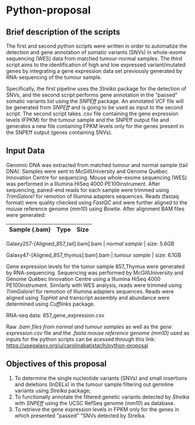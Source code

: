 # Python-proposal

## Brief description of the scripts

The first and second python scripts were written in order to automatize the detection and gene annotation of somatic variants (SNVs) in whole-exome sequencing (WES) data from matched tumour-normal samples. The third script aims to the identification of high and low expressed variant/mutated genes by integrating a gene expression data set previously generated by RNA-sequencing of the tumour sample. 

Specifically, the first pipeline uses the *Strelka* package for the detection of SNVs, and the second script performs gene annotation in the “passed” somatic variants list using the *SNPEff* package. An annotated VCF file will be generated from *SNPEff* and is going to be used as input to the second script. The second script takes .csv file containing the gene expression levels (FPKM) for the tumour sample and the SNPEff output file and generates a new file containing FPKM levels only for the genes present in the SNPEff output (genes containing SNVs).

## Input Data

Genomic DNA was extracted from matched tumour and normal sample (tail DNA). Samples were sent to McGillUniversity and Génome Québec Innovation Centre for sequencing. Mouse whole-exome sequencing (WES) was performed in a Illumina HiSeq 4000 PE100instrument. After sequencing, paired-end reads for each sample were trimmed using *TrimGalore!* for remotion of Illumina adapters sequences. Reads (fastaq format) were quality checked using *FastQC* and were further aligned to the mouse reference genome (*mm10*) using *Bowtie*. After alignment BAM files were generated:

  Sample (.bam) | Type | Size
  ---| --- | ---

  Galaxy257-[Aligned_857_tail].bam].bam  | *normal sample* | size: 5.6GB
  
  Galaxy47-[Aligned_857_thymus].bam].bam | *tumour sample* | size: 6.1GB

Gene expression levels for the tumor sample 857_Thymus were generated by RNA-sequencing. Sequencing was performed by McGillUniversity and Génome Québec Innovation Centre using a Illumina HiSeq 4000 PE100instrument. Similarly with WES analysis, reads were trimmed using *TrimGalore!* for remotion of Illumina adapters sequences. Reads were aligned using *TopHat* and transcript assembly and abundance were determined using *Cufflinks* package.

  RNA-seq data: 857_gene_expression.csv

Raw *.bam files from normal and tumour samples* as well as the *gene expression.csv* file and the *.fasta mouse reference genome (mm10)* used as inputs for the python scripts can be acessed through this link: https://usegalaxy.org/u/carolinabatistar/h/python-proposal

## Objectives of this proposal

1. To determine the single nucleotide variants (SNVs) and small insertions and deletions (InDELs) in the tumour sample filtering out germline variants using *Strelka* package;
2. To functionally annotate the filtered genetic variants detected by *Strelka* with *SNPEff*  using the UCSC RefSeq genome (*mm10*) as database.
3. To retrieve the gene expression levels in FPKM only for the genes in which presented "passed" "SNVs detected by Strelka. 
